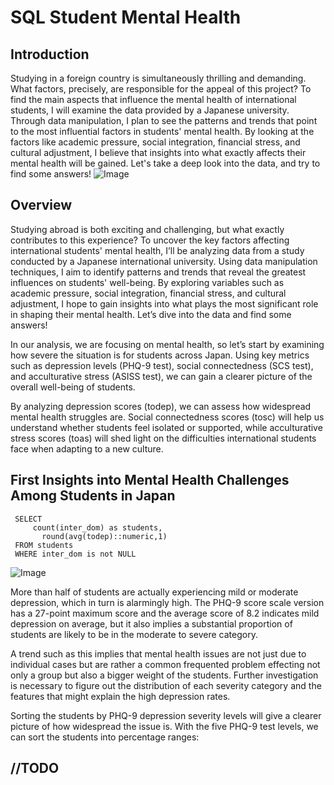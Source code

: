 # SQL Student Mental Health

Introduction
--
Studying in a foreign country is simultaneously thrilling and demanding. What factors, precisely, are responsible for the appeal of this project? To find the main aspects that influence the mental health of international students, I will examine the data provided by a Japanese university. Through data manipulation, I plan to see the patterns and trends that point to the most influential factors in students' mental health. By looking at the factors like academic pressure, social integration, financial stress, and cultural adjustment, I believe that insights into what exactly affects their mental health will be gained. Let's take a deep look into the data, and try to find some answers!
![Image](https://github.com/user-attachments/assets/3915a9ae-89fe-42b3-9a1b-2b986ab2bc5a)

Overview
--
Studying abroad is both exciting and challenging, but what exactly contributes to this experience? To uncover the key factors affecting international students' mental health, I’ll be analyzing data from a study conducted by a Japanese international university. Using data manipulation techniques, I aim to identify patterns and trends that reveal the greatest influences on students' well-being. By exploring variables such as academic pressure, social integration, financial stress, and cultural adjustment, I hope to gain insights into what plays the most significant role in shaping their mental health. Let’s dive into the data and find some answers!

In our analysis, we are focusing on mental health, so let’s start by examining how severe the situation is for students across Japan. Using key metrics such as depression levels (PHQ-9 test), social connectedness (SCS test), and acculturative stress (ASISS test), we can gain a clearer picture of the overall well-being of students.

By analyzing depression scores (todep), we can assess how widespread mental health struggles are. Social connectedness scores (tosc) will help us understand whether students feel isolated or supported, while acculturative stress scores (toas) will shed light on the difficulties international students face when adapting to a new culture.

First Insights into Mental Health Challenges Among Students in Japan
--
     SELECT 
         count(inter_dom) as students,
	       round(avg(todep)::numeric,1)
     FROM students
     WHERE inter_dom is not NULL
![Image](https://github.com/user-attachments/assets/fe56c30f-0eb9-41f3-9b02-76fcaec08b2a)

More than half of students are actually experiencing mild or moderate depression, which in turn is alarmingly high. The PHQ-9 score scale version has a 27-point maximum score and the average score of 8.2 indicates mild depression on average, but it also implies a substantial proportion of students are likely to be in the moderate to severe category.

A trend such as this implies that mental health issues are not just due to individual cases but are rather a common frequented problem effecting not only a group but also a bigger weight of the students. Further investigation is necessary to figure out the distribution of each severity category and the features that might explain the high depression rates.

Sorting the students by PHQ-9 depression severity levels will give a clearer picture of how widespread the issue is. With the five PHQ-9 test levels, we can sort the students into percentage ranges:


//TODO
--










     
